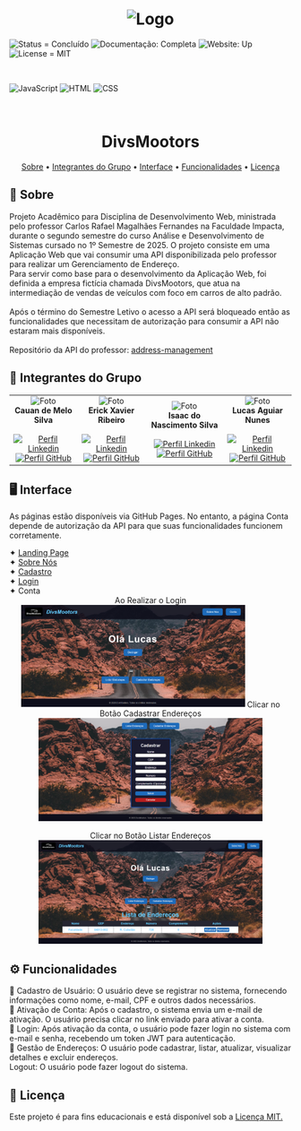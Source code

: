 <h1 align="center"><img src="logo.png" alt="Logo" width="200px"></h1>

<p>
    <img src="https://img.shields.io/badge/Status-Concluído-brightgreen" alt="Status = Concluído">
    <img src="https://img.shields.io/badge/Documentação-Completa-brightgreen" alt="Documentação: Completa">
    <img src="https://img.shields.io/badge/Website-Up-brightgreen" alt="Website: Up">
    <img src="https://img.shields.io/badge/License-MIT-blue" alt="License = MIT">
</p>

<br>

![JavaScript](https://img.shields.io/badge/javascript-%23323330.svg?style=for-the-badge&logo=javascript&logoColor=%23F7DF1E)
![HTML](https://img.shields.io/badge/html-%23E34F26.svg?style=for-the-badge&logo=html5&logoColor=white)
![CSS](https://img.shields.io/badge/css-%231572B6.svg?style=for-the-badge&logo=css3&logoColor=white)

<br>

<h1 align="center"; style="font-weight: bold;">DivsMootors</h1>

<p align="center">
    <a href="#sobre">Sobre</a> • 
    <a href="#grupo">Integrantes do Grupo</a> •
    <a href="#interface">Interface</a> •
    <a href="#how-it-works">Funcionalidades</a> • 
    <a href="#licença">Licença</a>
</p>

<h2 id="sobre">📖 Sobre</h2>
Projeto Acadêmico para Disciplina de Desenvolvimento Web, ministrada pelo professor Carlos Rafael Magalhães Fernandes na Faculdade Impacta, durante o segundo semestre do curso Análise e Desenvolvimento de Sistemas cursado no 1º Semestre de 2025. O projeto consiste em uma Aplicação Web que vai consumir uma API disponibilizada pelo professor para realizar um Gerenciamento de Endereço.<br>
Para servir como base para o desenvolvimento da Aplicação Web, foi definida a empresa fictícia chamada DivsMootors, que atua na intermediação de vendas de veículos com foco em carros de alto padrão.<br><br>
Após o término do Semestre Letivo o acesso a API será bloqueado então as funcionalidades que necessitam de autorização para consumir a API não estaram mais disponíveis.
<br><br>
Repositório da API do professor: <a href="https://github.com/carlosrmfernandes/address-management">address-management</a>

<h2 id="grupo">👥 Integrantes do Grupo</h2>
<table align="center">
  <tr>
    <td align="center">
      <img src="https://github.com/ivykkj.png" width="100" alt="Foto"/><br>
      <b>Cauan de Melo Silva</b><br><br>
        <a href="" target="_blank"><img title="Conecte-se" src="https://img.shields.io/badge/LinkedIn-0077B5?style=for-the-badge&logo=linkedin&logoColor=white" alt="Perfil Linkedin"/></a>
        <a href="https://github.com/ivykkj" target="_blank"><img title="Siga-Me" src="https://img.shields.io/badge/GitHub-100000?style=for-the-badge&logo=github&logoColor=white" alt="Perfil GitHub"/></a>
    </td>
    <td align="center">
      <img src="https://github.com/ErickXr.png" width="100" alt="Foto"/><br>
      <b>Erick Xavier Ribeiro</b><br><br>
        <a href="https://www.linkedin.com/in/erick-xavier-0a0b572a9/" target="_blank"><img title="Conecte-se" src="https://img.shields.io/badge/LinkedIn-0077B5?style=for-the-badge&logo=linkedin&logoColor=white" alt="Perfil Linkedin"/></a>
        <a href="https://github.com/ErickXr" target="_blank"><img title="Siga-Me" src="https://img.shields.io/badge/GitHub-100000?style=for-the-badge&logo=github&logoColor=white" alt="Perfil GitHub"/></a>
    </td>
    <td align="center">
      <img src="https://github.com/Isaacnasc.png" width="100" alt="Foto"/><br>
      <b>Isaac do Nascimento Silva</b><br><br>
        <a href="https://www.linkedin.com/in/isaac-nascimento-1925232a3/" target="_blank"><img title="Conecte-se" src="https://img.shields.io/badge/LinkedIn-0077B5?style=for-the-badge&logo=linkedin&logoColor=white" alt="Perfil Linkedin"/></a>
      <a href="https://github.com/Isaacnasc" target="_blank"><img title="Siga-Me" src="https://img.shields.io/badge/GitHub-100000?style=for-the-badge&logo=github&logoColor=white" alt="Perfil GitHub"/></a>
    </td>
    <td align="center">
      <img src="https://github.com/LucasAguiarN.png" width="100"  alt="Foto"/><br>
      <b>Lucas Aguiar Nunes</b><br><br>
      <a href="https://www.linkedin.com/in/lucas-aguiar-nunes" target="_blank"><img title="Conecte-se" src="https://img.shields.io/badge/LinkedIn-0077B5?style=for-the-badge&logo=linkedin&logoColor=white" alt="Perfil Linkedin"/></a>
      <a href="https://github.com/LucasAguiarN" target="_blank"><img title="Siga-Me" src="https://img.shields.io/badge/GitHub-100000?style=for-the-badge&logo=github&logoColor=white" alt="Perfil GitHub"/></a>
    </td>
  </tr>
</table>

<h2 id="interface">🖥️ Interface</h2>
As páginas estão disponíveis via GitHub Pages. No entanto, a página Conta depende de autorização da API para que suas funcionalidades funcionem corretamente.
<ul style="list-style: none; padding-left: 0">
  <li>✦ <a href="https://lucasaguiarn.github.io/DivsMootors/Landing_Page/index.html">Landing Page</a>
  <li>✦ <a href="https://lucasaguiarn.github.io/DivsMootors/Sobre_Nos/index.html">Sobre Nós</a>
  <li>✦ <a href="https://lucasaguiarn.github.io/DivsMootors/Cadastro/index.html">Cadastro</a>
  <li>✦ <a href="https://lucasaguiarn.github.io/DivsMootors/Login/index.html">Login</a>
  <li>✦ Conta<br>
    <div align="center">
      Ao Realizar o Login<img src="Pagina Conta_1.png" alt="Pagina Conta 1" width="400px">
      Clicar no Botão Cadastrar Endereços<img src="Pagina Conta_2.png" alt="Pagina Conta 1" width="400px"></p>
      Clicar no Botão Listar Endereços<img src="Pagina Conta_3.png" alt="Pagina Conta 1" width="400px">
    </div>
</ul>


<h2 id="how-it-works">⚙️ Funcionalidades</h2>
<ul style="list-style: none; padding-left: 0;">
  <li>🔹 Cadastro de Usuário: O usuário deve se registrar no sistema, fornecendo informações como nome, e-mail, CPF e outros dados necessários.</li>
  <li>🔹 Ativação de Conta: Após o cadastro, o sistema envia um e-mail de ativação. O usuário precisa clicar no link enviado para ativar a conta.</li>
  <li>🔹 Login: Após ativação da conta, o usuário pode fazer login no sistema com e-mail e senha, recebendo um token JWT para autenticação.</li>
  <li>🔹 Gestão de Endereços: O usuário pode cadastrar, listar, atualizar, visualizar detalhes e excluir endereços.</li>
  <li>Logout: O usuário pode fazer logout do sistema.</li>
</ul>

<h2 id="licença">📜 Licença</h2>
Este projeto é para fins educacionais e está disponível sob a <a href="./LICENSE">Licença MIT.</a>

